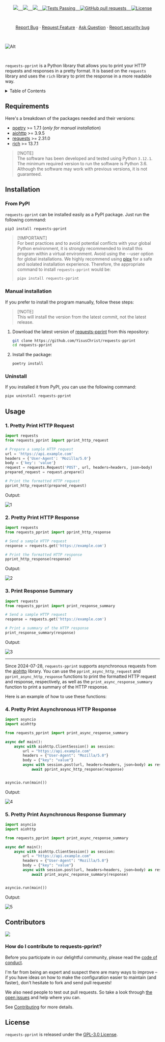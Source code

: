 <p align="center">
    <a href="https://github.com/YisusChrist/requests-pprint/issues">
        <img src="https://img.shields.io/github/issues/YisusChrist/requests-pprint?color=171b20&label=Issues%20%20&logo=gnubash&labelColor=e05f65&logoColor=ffffff">&nbsp;&nbsp;&nbsp;
    </a>
    <a href="https://github.com/YisusChrist/requests-pprint/forks">
        <img src="https://img.shields.io/github/forks/YisusChrist/requests-pprint?color=171b20&label=Forks%20%20&logo=git&labelColor=f1cf8a&logoColor=ffffff">&nbsp;&nbsp;&nbsp;
    </a>
    <a href="https://github.com/YisusChrist/requests-pprint/">
        <img src="https://img.shields.io/github/stars/YisusChrist/requests-pprint?color=171b20&label=Stargazers&logo=octicon-star&labelColor=70a5eb">&nbsp;&nbsp;&nbsp;
    </a>
    <a href="https://github.com/YisusChrist/requests-pprint/actions">
        <img alt="Tests Passing" src="https://github.com/YisusChrist/requests-pprint/actions/workflows/github-code-scanning/codeql/badge.svg">&nbsp;&nbsp;&nbsp;
    </a>
    <a href="https://github.com/YisusChrist/requests-pprint/pulls">
        <img alt="GitHub pull requests" src="https://img.shields.io/github/issues-pr/YisusChrist/requests-pprint?color=0088ff">&nbsp;&nbsp;&nbsp;
    </a>
    <a href="https://opensource.org/license/gpl-2-0/">
        <img alt="License" src="https://img.shields.io/github/license/YisusChrist/requests-pprint?color=0088ff">
    </a>
</p>

<br>

<p align="center">
    <a href="https://github.com/YisusChrist/requests-pprint/issues/new/choose">Report Bug</a>
    ·
    <a href="https://github.com/YisusChrist/requests-pprint/issues/new/choose">Request Feature</a>
    ·
    <a href="https://github.com/YisusChrist/requests-pprint/discussions">Ask Question</a>
    ·
    <a href="https://github.com/YisusChrist/requests-pprint/security/policy#reporting-a-vulnerability">Report security bug</a>
</p>

<br>

![Alt](https://repobeats.axiom.co/api/embed/f0abd941e547c55036eec4b15875c81929581aab.svg "Repobeats analytics image")

<br>

`requests-pprint` is a Python library that allows you to print your HTTP requests and responses in a pretty format. It is based on the `requests` library and uses the `rich` library to print the response in a more readable way.

<details>
<summary>Table of Contents</summary>

- [Requirements](#requirements)
- [Installation](#installation)
  - [From PyPI](#from-pypi)
  - [Manual installation](#manual-installation)
  - [Uninstall](#uninstall)
- [Usage](#usage)
  - [1. Pretty Print HTTP Request](#1-pretty-print-http-request)
  - [2. Pretty Print HTTP Response](#2-pretty-print-http-response)
  - [3. Print Response Summary](#3-print-response-summary)
  - [4. Pretty Print Asynchronous HTTP Response](#4-pretty-print-asynchronous-http-response)
  - [5. Pretty Print Asynchronous Response Summary](#5-pretty-print-asynchronous-response-summary)
- [Contributors](#contributors)
  - [How do I contribute to requests-pprint?](#how-do-i-contribute-to-requests-pprint)
- [License](#license)

</details>

## Requirements

Here's a breakdown of the packages needed and their versions:

- [poetry](https://pypi.org/project/poetry) >= 1.7.1 (_only for manual installation_)
- [aiohttp](https://pypi.org/project/aiohttp) >= 3.9.5
- [requests](https://pypi.org/project/requests) >= 2.31.0
- [rich](https://pypi.org/project/rich) >= 13.7.1

> [!NOTE]\
> The software has been developed and tested using Python `3.12.1`. The minimum required version to run the software is Python 3.6. Although the software may work with previous versions, it is not guaranteed.

## Installation

### From PyPI

`requests-pprint` can be installed easily as a PyPI package. Just run the following command:

```bash
pip3 install requests-pprint
```

> [!IMPORTANT]\
> For best practices and to avoid potential conflicts with your global Python environment, it is strongly recommended to install this program within a virtual environment. Avoid using the --user option for global installations. We highly recommend using [pipx](https://pypi.org/project/pipx) for a safe and isolated installation experience. Therefore, the appropriate command to install `requests-pprint` would be:
>
> ```bash
> pipx install requests-pprint
> ```

### Manual installation

If you prefer to install the program manually, follow these steps:

> [!NOTE]\
> This will install the version from the latest commit, not the latest release.

1. Download the latest version of [requests-pprint](https://github.com/YisusChrist/requests-pprint) from this repository:

   ```sh
   git clone https://github.com/YisusChrist/requests-pprint
   cd requests-pprint
   ```

2. Install the package:

   ```sh
   poetry install
   ```

### Uninstall

If you installed it from PyPI, you can use the following command:

```bash
pipx uninstall requests-pprint
```

## Usage

### 1. Pretty Print HTTP Request

```python
import requests
from requests_pprint import pprint_http_request

# Prepare a sample HTTP request
url = 'https://api.example.com'
headers = {'User-Agent': 'Mozilla/5.0'}
body = {'key': 'value'}
request = requests.Request('POST', url, headers=headers, json=body)
prepared_request = request.prepare()

# Print the formatted HTTP request
pprint_http_request(prepared_request)
```

Output:

![1](https://i.imgur.com/VG7rfZq.png)

### 2. Pretty Print HTTP Response

```python
import requests
from requests_pprint import pprint_http_response

# Send a sample HTTP request
response = requests.get('https://example.com')

# Print the formatted HTTP response
pprint_http_response(response)
```

Output:

![2](https://i.imgur.com/uDF8sBk.png)

### 3. Print Response Summary

```python
import requests
from requests_pprint import print_response_summary

# Send a sample HTTP request
response = requests.get('https://example.com')

# Print a summary of the HTTP response
print_response_summary(response)
```

Output:

![3](https://i.imgur.com/eCPqCT1.png)

---

Since 2024-07-28, `requests-pprint` supports asynchronous requests from the [aiohttp](https://pypi.org/project/aiohttp) library. You can use the `pprint_async_http_request` and `pprint_async_http_response` functions to print the formatted HTTP request and response, respectively, as well as the `print_async_response_summary` function to print a summary of the HTTP response.

Here is an example of how to use these functions:

### 4. Pretty Print Asynchronous HTTP Response

```python
import asyncio
import aiohttp

from requests_pprint import print_async_response_summary

async def main():
    async with aiohttp.ClientSession() as session:
        url = "https://api.example.com"
        headers = {"User-Agent": "Mozilla/5.0"}
        body = {"key": "value"}
        async with session.post(url, headers=headers, json=body) as response:
            await pprint_async_http_response(response)


asyncio.run(main())
```

Output:

![4](https://i.imgur.com/uDF8sBk.png)

### 5. Pretty Print Asynchronous Response Summary

```python
import asyncio
import aiohttp

from requests_pprint import print_async_response_summary

async def main():
    async with aiohttp.ClientSession() as session:
        url = "https://api.example.com"
        headers = {"User-Agent": "Mozilla/5.0"}
        body = {"key": "value"}
        async with session.post(url, headers=headers, json=body) as response:
            await print_async_response_summary(response)


asyncio.run(main())
```

Output:

![5](https://i.imgur.com/eCPqCT1.png)

## Contributors

<a href="https://github.com/YisusChrist/requests-pprint/graphs/contributors"><img src="https://contrib.rocks/image?repo=YisusChrist/requests-pprint" /></a>

### How do I contribute to requests-pprint?

Before you participate in our delightful community, please read the [code of conduct](.github/CODE_OF_CONDUCT.md).

I'm far from being an expert and suspect there are many ways to improve – if you have ideas on how to make the configuration easier to maintain (and faster), don't hesitate to fork and send pull requests!

We also need people to test out pull requests. So take a look through [the open issues](https://github.com/YisusChrist/requests-pprint/issues) and help where you can.

See [Contributing](.github/CONTRIBUTING.md) for more details.

## License

`requests-pprint` is released under the [GPL-3.0 License](https://opensource.org/license/gpl-3-0).
